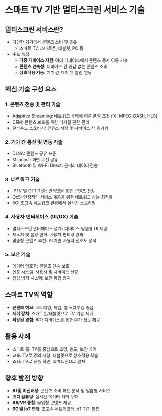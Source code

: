 # 스마트 TV 기반 멀티스크린 서비스 기술

## 멀티스크린 서비스란?
- 다양한 기기에서 콘텐츠 소비 및 공유
  - 스마트 TV, 스마트폰, 태블릿, PC 등
- 주요 특징
  - **다중 디바이스 지원**: 여러 디바이스에서 콘텐츠 동시 이용 가능
  - **콘텐츠 연속성**: 디바이스 간 끊김 없는 콘텐츠 소비
  - **상호작용 기능**: 기기 간 제어 및 알림 연동

## 핵심 기술 구성 요소
### 1. 콘텐츠 전송 및 관리 기술
- Adaptive Streaming: 네트워크 상태에 따른 품질 조정 (예: MPEG-DASH, HLS)
- DRM: 콘텐츠 보호를 위한 디지털 권한 관리
- 클라우드 스토리지: 콘텐츠 저장 및 디바이스 간 동기화

### 2. 기기 간 통신 및 연동 기술
- DLNA: 콘텐츠 공유 표준
- Miracast: 화면 무선 공유
- Bluetooth 및 Wi-Fi Direct: 근거리 데이터 전송

### 3. 네트워크 기술
- IPTV 및 OTT 기술: 인터넷을 통한 콘텐츠 전송
- QoS: 안정적인 서비스 제공을 위한 네트워크 성능 최적화
- 5G: 초고속 네트워크 환경에서 실시간 스트리밍

### 4. 사용자 인터페이스 (UI/UX) 기술
- 멀티스크린 인터페이스 설계: 디바이스 맞춤형 UI 제공
- 제스처 및 음성 인식: 사용자 편의성 강화
- 맞춤형 콘텐츠 추천: AI 기반 사용자 선호도 분석

### 5. 보안 기술
- 데이터 암호화: 콘텐츠 전송 보호
- 인증 시스템: 사용자 및 디바이스 인증
- 침입 방지 시스템: 보안 위협 방지

## 스마트 TV의 역할
- **콘텐츠 허브**: 스트리밍, 게임, 웹 브라우징 중심
- **제어 장치**: 스마트폰/태블릿으로 TV 기능 제어
- **확장된 경험**: 추가 디바이스를 통한 부가 정보 제공

## 활용 사례
- 스마트 홈: TV를 중심으로 조명, 온도, 보안 제어
- 교육: TV로 강의 시청, 태블릿으로 상호작용 학습
- 쇼핑: TV로 상품 확인, 스마트폰으로 결제

## 향후 발전 방향
- **AI 및 머신러닝**: 콘텐츠 소비 패턴 분석 및 맞춤형 서비스
- **엣지 컴퓨팅**: 실시간 데이터 처리 강화
- **AR/VR 통합**: 몰입형 콘텐츠 제공
- **6G 및 IoT 연계**: 초고속 네트워크와 IoT 기기 통합

